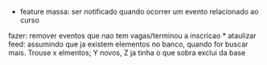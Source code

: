 * feature massa:
  ser notificado quando ocorrer um evento relacionado ao curso


fazer:
  remover eventos que nao tem vagas/terminou a inscricao *
  ataulizar feed:
    assumindo que ja existem elementos no banco, quando for buscar mais.
    Trouse x elmentos; Y novos, Z ja tinha o que sobra exclui da base
